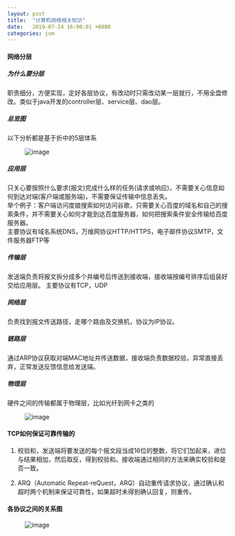 ```yaml
---
layout: post
title:  "计算机网络相关知识"
date:   2019-07-24 16:00:01 +0800
categories: jvm
---
```

#### 网络分层
##### 为什么要分层
职责细分，方便实现，定好各层协议，有改动时只需改动某一层就行，不用全盘修改。类似于java开发的controller层、service层、dao层。
##### 总览图
以下分析都是基于折中的5层体系
<figure>
    <img src="{{ site.baseurl }}/images/OSI于TCPIP协议的体系结构.png" alt="image">
</figure>

##### 应用层
只关心要按照什么要求(报文)完成什么样的任务(请求或响应)，不需要关心信息如何到达对端(客户端或服务端)，不需要保证传输中信息丢失。  
举个例子：客户端访问度娘搜索如何访问谷歌，只需要关心百度的域名和自己的搜索条件，并不需要关心如何才能到达百度服务器，如何把搜索条件安全传输给百度服务器。  
主要协议有域名系统DNS，万维网协议HTTP/HTTPS，电子邮件协议SMTP，文件服务器FTP等  
##### 传输层
发送端负责将报文拆分成多个并编号后传送到接收端，接收端按编号排序后组装好交给应用层。
主要协议有TCP，UDP
##### 网络层
负责找到报文传送路径，走哪个路由及交换机，协议为IP协议。
##### 链路层
通过ARP协议获取对端MAC地址并传送数据，接收端负责数据校验，异常直接丢弃，正常发送反馈信息给发送端。
##### 物理层
硬件之间的传输都属于物理层，比如光纤到网卡之类的
<figure>
    <img src="{{ site.baseurl }}/images/网络协议中的网络包.jpg" alt="image">
</figure> 

#### TCP如何保证可靠传输的
1. 校验和，发送端将要发送的每个报文段当成16位的整数，将它们加起来，进位与结果相加，然后取反，得到校验和。接收端通过相同的方法来确实校验和是否一致。

2. ARQ（Automatic Repeat-reQuest，ARQ）自动重传请求协议，通过确认和超时两个机制来保证可靠性，如果超时未得到确认回复，则重传。

#### 各协议之间的关系图
<figure>
    <img src="{{ site.baseurl }}/images/各种协议与HTTP协议之间的关系.png" alt="image">
</figure> 

